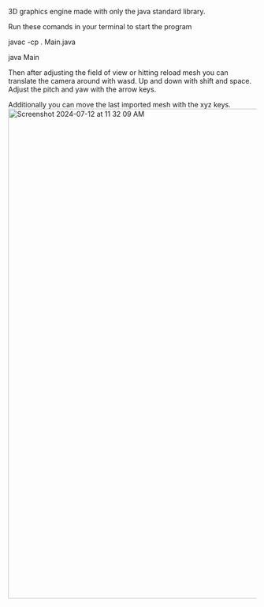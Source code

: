 3D graphics engine made with only the java standard library.

Run these comands in your terminal to start the program

javac -cp . Main.java

java Main

Then after adjusting the field of view or hitting reload mesh you can translate the camera around with wasd.
Up and down with shift and space.
Adjust the pitch and yaw with the arrow keys.

Additionally you can move the last imported mesh with the xyz keys.
<img width="993" alt="Screenshot 2024-07-12 at 11 32 09 AM" src="https://github.com/user-attachments/assets/ad05ea74-49ea-493e-8e92-f836c5ee312b">
